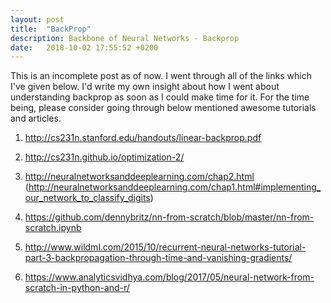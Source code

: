 ```yaml
---
layout: post
title:  "BackProp"
description: Backbone of Neural Networks - Backprop
date:   2018-10-02 17:55:52 +0200
--- 
```


This is an incomplete post as of now. I went through all of the links which I've given below. I'd write my own insight about how I went about understanding backprop as soon as I could make time for it. For the time being, please consider going through below mentioned awesome tutorials and articles. 

1. http://cs231n.stanford.edu/handouts/linear-backprop.pdf

2. http://cs231n.github.io/optimization-2/

3. http://neuralnetworksanddeeplearning.com/chap2.html (http://neuralnetworksanddeeplearning.com/chap1.html#implementing_our_network_to_classify_digits)

4. https://github.com/dennybritz/nn-from-scratch/blob/master/nn-from-scratch.ipynb

5. http://www.wildml.com/2015/10/recurrent-neural-networks-tutorial-part-3-backpropagation-through-time-and-vanishing-gradients/

6. https://www.analyticsvidhya.com/blog/2017/05/neural-network-from-scratch-in-python-and-r/

